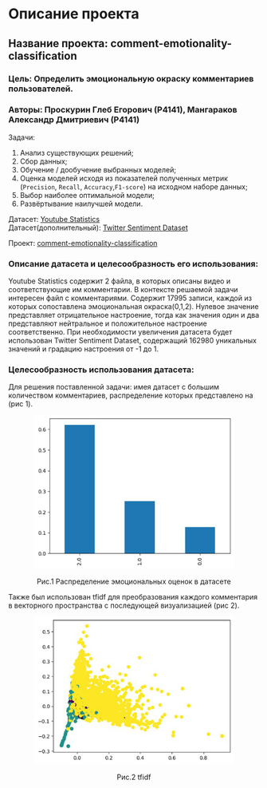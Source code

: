 # Описание проекта
## Название проекта: comment-emotionality-classification
### Цель: Определить эмоциональную окраску комментариев пользователей.
### Авторы: Проскурин Глеб Егорович (P4141), Мангараков Александр Дмитриевич (P4141)

Задачи:
1. Анализ существующих решений;
2. Сбор данных;
3. Обучение / дообучение выбранных моделей;
4. Оценка моделей исходя из показателей полученных метрик (`Precision`, `Recall`, `Accuracy`,`F1-score`) на исходном наборе данных;
5. Выбор наиболее оптимальной модели;
6. Развёртывание наилучшей модели.

Датасет: [Youtube Statistics](https://www.kaggle.com/datasets/advaypatil/youtube-statistics)  
Датасет(дополнительный): [Twitter Sentiment Dataset](https://www.kaggle.com/datasets/saurabhshahane/twitter-sentiment-dataset)

Проект: [comment-emotionality-classification](https://github.com/Niruksorp/comment-emotionality-classification)

### Описание датасета и целесообразность его использования:
Youtube Statistics содержит 2 файла, в которых описаны видео и соответствующие им комментарии. 
В контексте решаемой задачи интересен файл с комментариями. 
Содержит 17995 записи, каждой из которых сопоставлена эмоциональная окраска(0,1,2). 
Нулевое значение представляет отрицательное настроение, тогда как значения один и два представляют нейтральное и положительное настроение соответственно.
При необходимости увеличения датасета будет использован Twitter Sentiment Dataset, содержащий 162980 уникальных значений и градацию настроения от -1 до 1. 

### Целесообразность использования датасета:
Для решения поставленной задачи: имея датасет с большим количеством комментариев, распределение которых представлено на (рис 1).

<div align="center">
    <img src="img/distribution.png" width = 400px>
</div>

<p align="center">Рис.1 Распределение эмоциональных оценок в датасете</p>

Также был использован tfidf для преобразования каждого комментария в векторного пространства с последующей визуализацией (рис 2).

<div align="center">
    <img src="img/tfidf.png" width = 400px>
</div>

<p align="center">Рис.2 tfidf</p>